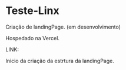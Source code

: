 # Teste-Linx
Criação de landingPage. (em desenvolvimento)

Hospedado na Vercel.

LINK:



Inicio da criação da estrtura da landingPage.
